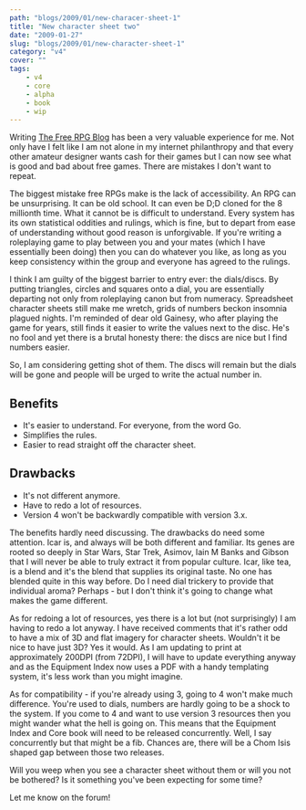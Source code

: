 ```yaml
---
path: "blogs/2009/01/new-characer-sheet-1"
title: "New character sheet two"
date: "2009-01-27"
slug: "blogs/2009/01/new-character-sheet-1"
category: "v4"
cover: ""
tags:
    - v4
    - core
    - alpha
    - book
    - wip
---
```


Writing [The Free RPG Blog](https://www.thefreerpgblog.com) has been a very valuable experience for me. Not only have I felt like I am not alone in my internet philanthropy and that every other amateur designer wants cash for their games but I can now see what is good and bad about free games. There are mistakes I don't want to repeat.

The biggest mistake free RPGs make is the lack of accessibility. An RPG can be unsurprising. It can be old school. It can even be D;D cloned for the 8 millionth time. What it cannot be is difficult to understand. Every system has its own statistical oddities and rulings, which is fine, but to depart from ease of understanding without good reason is unforgivable. If you're writing a roleplaying game to play between you and your mates (which I have essentially been doing) then you can do whatever you like, as long as you keep consistency within the group and everyone has agreed to the rulings.

I think I am guilty of the biggest barrier to entry ever: the dials/discs. By putting triangles, circles and squares onto a dial, you are essentially departing not only from roleplaying canon but from numeracy. Spreadsheet character sheets still make me wretch, grids of numbers beckon insomnia plagued nights. I'm reminded of dear old Gainesy, who after playing the game for years, still finds it easier to write the values next to the disc. He's no fool and yet there is a brutal honesty there: the discs are nice but I find numbers easier.

So, I am considering getting shot of them. The discs will remain but the dials will be gone and people will be urged to write the actual number in.

## Benefits
- It's easier to understand. For everyone, from the word Go.
- Simplifies the rules.
- Easier to read straight off the character sheet.

## Drawbacks
- It's not different anymore.
- Have to redo a lot of resources.
- Version 4 won't be backwardly compatible with version 3.x.

The benefits hardly need discussing. The drawbacks do need some attention. Icar is, and always will be both different and familiar. Its genes are rooted so deeply in Star Wars, Star Trek, Asimov, Iain M Banks and Gibson that I will never be able to truly extract it from popular culture. Icar, like tea, is a blend and it's the blend that supplies its original taste. No one has blended quite in this way before. Do I need dial trickery to provide that individual aroma? Perhaps - but I don't think it's going to change what makes the game different.

As for redoing a lot of resources, yes there is a lot but (not surprisingly) I am having to redo a lot anyway. I have received comments that it's rather odd to have a mix of 3D and flat imagery for character sheets. Wouldn't it be nice to have just 3D? Yes it would. As I am updating to print at approximately 200DPI (from 72DPI), I will have to update everything anyway and as the Equipment Index now uses a PDF with a handy templating system, it's less work than you might imagine.

As for compatibility - if you're already using 3, going to 4 won't make much difference. You're used to dials, numbers are hardly going to be a shock to the system. If you come to 4 and want to use version 3 resources then you might wander what the hell is going on. This means that the Equipment Index and Core book will need to be released concurrently. Well, I say concurrently but that might be a fib. Chances are, there will be a Chom Isis shaped gap between those two releases.

Will you weep when you see a character sheet without them or will you not be bothered? Is it something you've been expecting for some time?

Let me know on the forum!